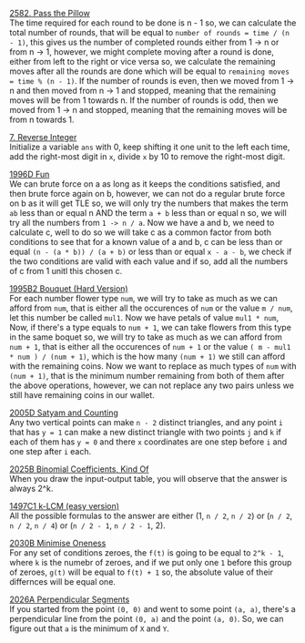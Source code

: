 [2582. Pass the Pillow](https://leetcode.com/problems/pass-the-pillow/description/ "2582. Pass the Pillow") <br>
The time required for each round to be done is n - 1 so, we can calculate the total number of rounds, that will be equal to `number of rounds = time / (n - 1)`, this gives us the number of completed rounds either from 1 -> n or from n -> 1, however, we might complete moving after a round is done, either from left to the right or vice versa so, we calculate the remaining moves after all the rounds are done which will be equal to `remaining moves = time % (n - 1)`. If the number of rounds is even, then we moved from 1 -> n and then moved from n -> 1 and stopped, meaning that the remaining moves will be from 1 towards n. If the number of rounds is odd, then we moved from 1 -> n and stopped, meaning that the remaining moves will be from n towards 1.<br>

[7. Reverse Integer](https://leetcode.com/problems/reverse-integer/description/ "7. Reverse Integer") <br>
Initialize a variable `ans` with 0, keep shifting it one unit to the left each time, add the right-most digit in `x`, divide `x` by 10 to remove the right-most digit.<br>

[1996D Fun](https://codeforces.com/contest/1996/problem/D "1996D Fun") <br>
We can brute force on a as long as it keeps the conditions satisfied, and then brute force again on b, however, we can not do a regular brute force on b as it will get TLE so, we will only try the numbers that makes the term `ab` less than or equal n AND the term `a + b` less than or equal n so, we will try all the numbers from `1 -> n / a`. Now we have a and b, we need to calculate c, well to do so we will take c as a common factor from both conditions to see that for a known value of a and b, c can be less than or equal `(n - (a * b)) / (a + b)` or less than or equal `x - a - b`, we check if the two conditions are valid with each value and if so, add all the numbers of c from 1 unitl this chosen c. <br>

[1995B2 Bouquet (Hard Version)](https://codeforces.com/contest/1995/problem/B2 "1995B2 Bouquet (Hard Version)") <br>
For each number flower type `num`, we will try to take as much as we can afford from `num`, that is either all the occurences of `num` or the value `m / num`, let this number be called `mul1`. Now we have petals of value `mul1 * num`, Now, if there's a type equals to `num + 1`, we can take flowers from this type in the same boquet so, we will try to take as much as we can afford from `num + 1`, that is either all the occurences of `num + 1` or the value `( m - mul1 * num ) / (num + 1)`, which is the how many `(num + 1)` we still can afford with the remaining coins. Now we want to replace as much types of `num` with `(num + 1)`, that is the minimum number remaining from both of them after the above operations, however, we can not replace any two pairs unless we still have remaining coins in our wallet.<br>

[2005D Satyam and Counting](https://codeforces.com/contest/2009/problem/D "2005D Satyam and Counting") <br>
Any two vertical points can make `n - 2` distinct triangles, and any point `i` that has `y = 1` can make a new distinct triangle with two points `j` and `k` if each of them has `y = 0` and there `x` coordinates are one step before `i` and one step after `i` each. <br>

[2025B Binomial Coefficients, Kind Of](https://codeforces.com/contest/2025/problem/B "2025B Binomial Coefficients, Kind Of") <br>
When you draw the input-output table, you will observe that the answer is always 2^k. <br>

[1497C1 k-LCM (easy version)](https://codeforces.com/contest/1497/problem/C1 "1497C1 k-LCM (easy version)") <br>
All the possible formulas to the answer are either (1, `n / 2`, `n / 2`) or (`n / 2`, `n / 2`, `n / 4`) or (`n / 2 - 1`, `n / 2 - 1`, 2). <br>


[2030B Minimise Oneness](https://codeforces.com/contest/2030/problem/B "2030B Minimise Oneness") <br>
For any set of conditions zeroes, the `f(t)` is going to be equal to `2^k - 1`, where `k` is the numebr of zeroes, and if we put only one `1` before this group of zeroes, `g(t)` will be equal to `f(t) + 1` so, the absolute value of their differnces will be equal one. <br>

[2026A Perpendicular Segments](https://codeforces.com/contest/2030/problem/B "2026A Perpendicular Segments") <br>
If you started from the point `(0, 0)` and went to some point `(a, a)`, there's a perpendicular line from the point `(0, a)` and the point `(a, 0)`. So, we can figure out that `a` is the minimum of `X` and `Y`. <br>
